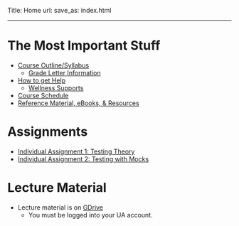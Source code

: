 Title: Home
url:
save_as: index.html

----

# The Most Important Stuff

* [Course Outline/Syllabus]({filename}/general/outline.md)
    * [Grade Letter Information]({filename}/general/grade_letters.md)
* [How to get Help]({filename}/general/help.md)
    * [Wellness Supports]({filename}/general/help.md#wellness-supports)
* [Course Schedule]({filename}/general/schedule.md)
* [Reference Material, eBooks, & Resources]({filename}/general/resources.md)

# Assignments

* [Individual Assignment 1: Testing Theory]({filename}/individual/testing-theory.md)
* [Individual Assignment 2: Testing with Mocks]({filename}/individual/testing-mocks.md)

# Lecture Material

* Lecture material is on [GDrive](https://drive.google.com/drive/folders/1ABouOWx-sq8U3VpnQ8tXMv1LRwgSvHwq?usp=drive_link)
    * You must be logged into your UA account.